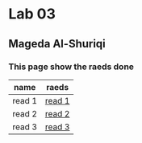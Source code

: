 # Lab 03
## Mageda Al-Shuriqi
### This page show the raeds done 

name | raeds
-----|-------
read 1| [read 1](https://magedashuriqi.github.io/reading-notes/editors)
read 2 | [read 2](https://magedashuriqi.github.io/reading-notes/growth)
read 3 | [read 3](https://magedashuriqi.github.io/reading-notes/git)
